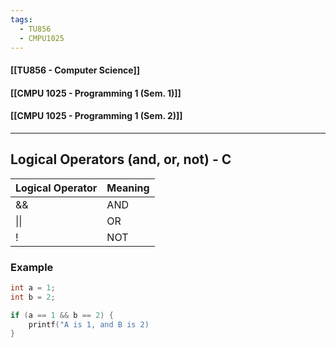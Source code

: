 ```yaml
---
tags:
  - TU856
  - CMPU1025
---
```

#### [[TU856 - Computer Science]]
#### [[CMPU 1025 - Programming 1 (Sem. 1)]]
#### [[CMPU 1025 - Programming 1 (Sem. 2)]]

---

## Logical Operators (and, or, not) - C

| Logical Operator | Meaning |
| ---------------- | ------- |
| &&               | AND     |
| \|\|             | OR      |
| !                | NOT     |
### Example
``` c
int a = 1;
int b = 2;

if (a == 1 && b == 2) {
	printf("A is 1, and B is 2)
}
```